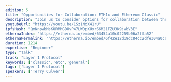 ```yaml
---
edition: 5
title: "Opportunities for Collaboration: ETH1x and Ethereum Classic"
description: "Join us to consider options for collaboration between the Ethereum and Ethereum Classic communities. As a result of significant changes underway in ETC, there are several new and positive sum opportunities for cooperation. Ethereum Classic Labs and it’s core development team is committed to contributing to the Ethereum Classic and Ethereum ecosystems. ETC has been adopting ETH upgrades on ETC to ensure compatibility; and both the ETH and ETC communities have been building bridges and identifying mutually beneficial and complementary activities. We will discuss specific paths for technical development and community engagement going forward. We will also announce several new and exciting developments."
youtubeUrl: "https://youtu.be/1Sz1NdX41rU"
ipfsHash: "QmNnpwbMsKURMMGDUvP47LWDpXUxrS6M21FZU3K9jwbV3E"
ethernaIndex: "https://etherna.io/embed/63454a10c02259b06a2ffa52"
ethernaPermalink: "https://etherna.io/embed/6f42e12d19dc84cc2dfe304a0ca9b17024f39b569bece6778166685e0d404504"
duration: 1214
expertise: "Beginner"
type: "Talk"
track: "Layer 1 Protocol"
keywords: ['classic','etc','general']
tags: ['Layer 1 Protocol']
speakers: ['Terry Culver']
---
```

